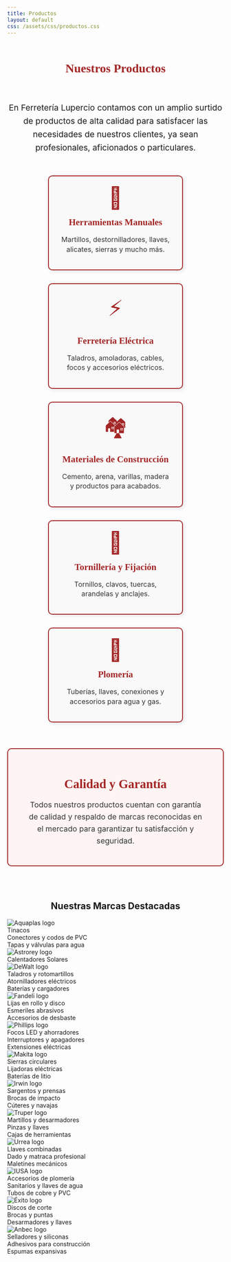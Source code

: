 ```yaml
---
title: Productos
layout: default
css: /assets/css/productos.css
---
```


<h1 style="text-align: center; color: #a32626; font-family: 'Alfa Slab One', serif; margin-bottom: 60px; margin-top: 60px;">
  Nuestros Productos
</h1>

<p style="text-align: center; max-width: 700px; margin: 0 auto 50px auto; font-size: 1.2rem; line-height: 1.6;">
  En Ferretería Lupercio contamos con un amplio surtido de productos de alta calidad para satisfacer las necesidades de nuestros clientes, ya sean profesionales, aficionados o particulares.
</p>

<div class="productos-container">

  <div class="categoria">
    <div class="icono">&#128295;</div> <!-- martillo -->
    <h2>Herramientas Manuales</h2>
    <p>Martillos, destornilladores, llaves, alicates, sierras y mucho más.</p>
  </div>

  <div class="categoria">
    <div class="icono">&#9889;</div> <!-- rayo -->
    <h2>Ferretería Eléctrica</h2>
    <p>Taladros, amoladoras, cables, focos y accesorios eléctricos.</p>
  </div>

  <div class="categoria">
    <div class="icono">&#127960;</div> <!-- construcción -->
    <h2>Materiales de Construcción</h2>
    <p>Cemento, arena, varillas, madera y productos para acabados.</p>
  </div>

  <div class="categoria">
    <div class="icono">&#128278;</div> <!-- tornillo -->
    <h2>Tornillería y Fijación</h2>
    <p>Tornillos, clavos, tuercas, arandelas y anclajes.</p>
  </div>

  <div class="categoria">
    <div class="icono">&#128705;</div> <!-- llave inglesa -->
    <h2>Plomería</h2>
    <p>Tuberías, llaves, conexiones y accesorios para agua y gas.</p>
  </div>

</div>

<div class="calidad">
  <h2>Calidad y Garantía</h2>
  <p>
    Todos nuestros productos cuentan con garantía de calidad y respaldo de marcas reconocidas en el mercado para garantizar tu satisfacción y seguridad.
  </p>
</div>

<style>
  .productos-container {
    display: flex;
    flex-wrap: wrap;
    justify-content: center;
    gap: 30px;
    max-width: 900px;
    margin: 0 auto 60px auto;
  }

  .categoria {
    background-color: #f9f9f9;
    border: 2px solid #a32626;
    border-radius: 10px;
    width: 260px;
    padding: 20px 25px;
    box-shadow: 3px 3px 8px rgba(0,0,0,0.1);
    text-align: center;
    transition: transform 0.3s ease;
  }

  .categoria:hover {
    transform: scale(1.05);
    box-shadow: 5px 5px 15px rgba(0,0,0,0.2);
  }

  .categoria h2 {
    color: #a32626;
    font-family: 'Alfa Slab One', serif;
    margin: 15px 0 10px 0;
  }

  .categoria p {
    font-size: 1rem;
    line-height: 1.4;
    color: #333;
  }

  .icono {
    font-size: 50px;
    color: #a32626;
  }

  .calidad {
    max-width: 700px;
    margin: 0 auto 80px auto;
    padding: 25px 40px;
    border: 2px solid #a32626;
    border-radius: 10px;
    background-color: #fff4f4;
    text-align: center;
  }

  .calidad h2 {
    font-family: 'Alfa Slab One', serif;
    color: #a32626;
    margin-bottom: 15px;
    font-size: 1.8rem;
  }

  .calidad p {
    font-size: 1.1rem;
    color: #333;
    line-height: 1.6;
  }

  /* Responsive */
  @media (max-width: 768px) {
    .productos-container {
      flex-direction: column;
      align-items: center;
    }

    .categoria {
      width: 90%;
    }

    .calidad {
      width: 90%;
      padding: 20px;
    }
  }
</style>

<h2 style="text-align: center;">Nuestras Marcas Destacadas</h2>

<div class="marcas-grid">
  <div class="marca">
    <img src="assets/aquaplas.png" alt="Aquaplas logo">
    <div class="marca-texto">
      Tinacos<br>
      Conectores y codos de PVC<br>
      Tapas y válvulas para agua
    </div>
  </div>
  <div class="marca">
    <img src="assets/astrorey.png" alt="Astrorey logo">
    <div class="marca-texto">
      Calentadores Solares
    </div>
  </div>
  <div class="marca">
    <img src="assets/dewalt.png" alt="DeWalt logo">
    <div class="marca-texto">
      Taladros y rotomartillos<br>
      Atornilladores eléctricos<br>
      Baterías y cargadores
    </div>
  </div>

  <div class="marca">
    <img src="assets/fandeli.png" alt="Fandeli logo">
    <div class="marca-texto">
      Lijas en rollo y disco<br>
      Esmeriles abrasivos<br>
      Accesorios de desbaste
    </div>
  </div>
  <div class="marca">
    <img src="assets/phillips.png" alt="Phillips logo">
    <div class="marca-texto">
      Focos LED y ahorradores<br>
      Interruptores y apagadores<br>
      Extensiones eléctricas
    </div>
  </div>
  <div class="marca">
    <img src="assets/makita.png" alt="Makita logo">
    <div class="marca-texto">
      Sierras circulares<br>
      Lijadoras eléctricas<br>
      Baterías de litio
    </div>
  </div>

  <div class="marca">
    <img src="assets/irwin.png" alt="Irwin logo">
    <div class="marca-texto">
      Sargentos y prensas<br>
      Brocas de impacto<br>
      Cúteres y navajas
    </div>
  </div>
  <div class="marca">
    <img src="assets/truper.png" alt="Truper logo">
    <div class="marca-texto">
      Martillos y desarmadores<br>
      Pinzas y llaves<br>
      Cajas de herramientas
    </div>
  </div>
  <div class="marca">
    <img src="assets/urrea.png" alt="Urrea logo">
    <div class="marca-texto">
      Llaves combinadas<br>
      Dado y matraca profesional<br>
      Maletines mecánicos
    </div>
  </div>

  <div class="marca">
    <img src="assets/iusa.png" alt="IUSA logo">
    <div class="marca-texto">
      Accesorios de plomería<br>
      Sanitarios y llaves de agua<br>
      Tubos de cobre y PVC
    </div>
  </div>
  <div class="marca">
    <img src="assets/exito.png" alt="Éxito logo">
    <div class="marca-texto">
      Discos de corte<br>
      Brocas y puntas<br>
      Desarmadores y llaves
    </div>
  </div>
  <div class="marca">
    <img src="assets/anbec.png" alt="Anbec logo">
    <div class="marca-texto">
      Selladores y siliconas<br>
      Adhesivos para construcción<br>
      Espumas expansivas
    </div>
  </div>
</div>

